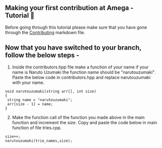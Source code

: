## Making your first contribution at Amega - Tutorial 🤖

Before going through this tutorial please make sure that you have gone through the [Contributing](https://github.com/amega-dsa/starter/blob/main/CONTRIBUTING.md) markdown file.

## Now that you have switched to your branch, follow the below steps -

1. Inside the contributors.hpp file make a function of your name if your name is Naruto Uzumaki the function name should be "narutouzumaki". Paste the below code in contributors.hpp and replace narutouzumaki with your name.

```
void narutouzumaki(string arr[], int size)
{
 string name = "narutouzumaki";
 arr[size - 1] = name;
}
```

2. Make the function call of the function you made above in the main function and increment the size. Copy and paste the code below in main function of file tries.cpp.

```
size++;
narutouzumaki(trie_names,size);
```
